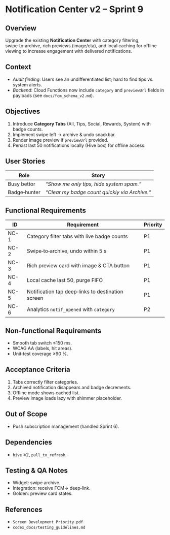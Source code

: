 # Notification Center v2 – Sprint 9

## Overview

Upgrade the existing **Notification Center** with category filtering, swipe‑to‑archive, rich previews (image/cta), and local caching for offline viewing to increase engagement with delivered notifications.

## Context

* *Audit finding*: Users see an undifferentiated list; hard to find tips vs. system alerts.
* *Backend*: Cloud Functions now include `category` and `previewUrl` fields in payloads (see `docs/fcm_schema_v2.md`).

## Objectives

1. Introduce **Category Tabs** (All, Tips, Social, Rewards, System) with badge counts.
2. Implement swipe left → archive & undo snackbar.
3. Render image preview if `previewUrl` provided.
4. Persist last 50 notifications locally (Hive box) for offline access.

## User Stories

| Role         | Story                                         |
| ------------ | --------------------------------------------- |
| Busy bettor  | *“Show me only tips, hide system spam.”*      |
| Badge‑hunter | *“Clear my badge count quickly via Archive.”* |

## Functional Requirements

| ID   | Requirement                                       | Priority |
| ---- | ------------------------------------------------- | -------- |
| NC-1 | Category filter tabs with live badge counts       | P1       |
| NC-2 | Swipe‑to‑archive, undo within 5 s                 | P1       |
| NC-3 | Rich preview card with image & CTA button         | P1       |
| NC-4 | Local cache last 50, purge FIFO                   | P1       |
| NC-5 | Notification tap deep‑links to destination screen | P1       |
| NC-6 | Analytics `notif_opened` with `category`          | P2       |

## Non-functional Requirements

* Smooth tab switch ≤150 ms.
* WCAG AA (labels, hit areas).
* Unit‑test coverage ≥90 %.

## Acceptance Criteria

1. Tabs correctly filter categories.
2. Archived notification disappears and badge decrements.
3. Offline mode shows cached list.
4. Preview image loads lazy with shimmer placeholder.

## Out of Scope

* Push subscription management (handled Sprint 6).

## Dependencies

* `hive` ≥2, `pull_to_refresh`.

## Testing & QA Notes

* Widget: swipe archive.
* Integration: receive FCM→ deep‑link.
* Golden: preview card states.

## References

* `Screen Development Priority.pdf`
* `codex_docs/testing_guidelines.md`
